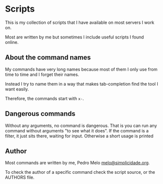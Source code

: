 Scripts
=======

This is my collection of scripts that I have available on most servers
I work on.

Most are written by me but sometimes I include useful scripts I
found online.



About the command names
-----------------------

My commands have very long names because most of them I only use from
time to time and I forget their names.

Instead I try to name them in a way that makes tab-completion find the
tool I want easily.

Therefore, the commands start with `x-`.



Dangerous commands
------------------

Without any arguments, no command is dangerous. That is you can run any
command without arguments "to see what it does". If the command is a
filter, it just sits there, waiting for input. Otherwise a short usage
is printed



Author
------

Most commands are written by me, Pedro Melo <melo@simplicidade.org>.

To check the author of a specific command check the script source, or
the AUTHORS file.
